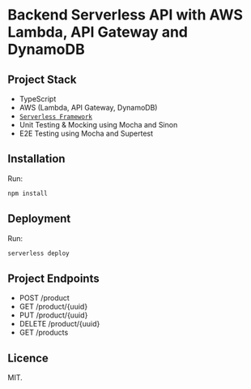# Backend Serverless API with AWS Lambda, API Gateway and DynamoDB

## Project Stack
- TypeScript
- AWS (Lambda, API Gateway, DynamoDB)
- [`Serverless Framework`](https://www.serverless.com/framework/docs/)
- Unit Testing & Mocking using Mocha and Sinon
- E2E Testing using Mocha and Supertest

## Installation

Run:

```bash
npm install
```

## Deployment

Run:

```bash
serverless deploy
```

## Project Endpoints

- POST /product
- GET /product/{uuid}
- PUT /product/{uuid}
- DELETE /product/{uuid}
- GET /products

## Licence

MIT.